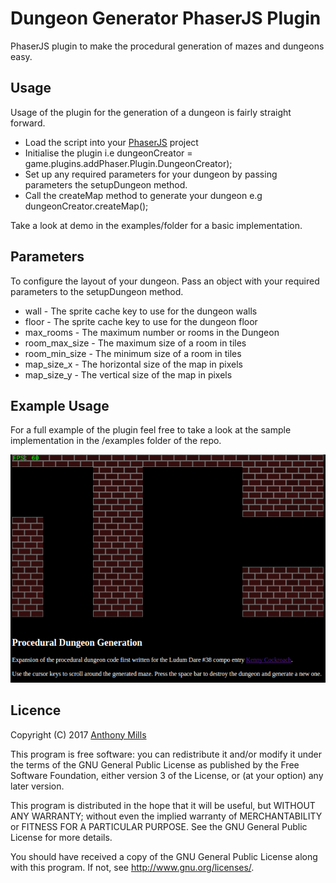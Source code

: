 # Dungeon Generator PhaserJS Plugin

PhaserJS plugin to make the procedural generation of mazes and dungeons easy.

## Usage 

Usage of the plugin for the generation of a dungeon is fairly straight forward.

* Load the script into your [PhaserJS](https://phaser.io/) project
* Initialise the plugin i.e dungeonCreator = game.plugins.addPhaser.Plugin.DungeonCreator);
* Set up any required parameters for your dungeon by passing parameters the setupDungeon method.
* Call the createMap method to generate your dungeon e.g dungeonCreator.createMap();

Take a look at demo in the examples/folder for a basic implementation.

## Parameters

To configure the layout of your dungeon. Pass an object with your required parameters 
to the setupDungeon method.

* wall - The sprite cache key to use for the dungeon walls
* floor -  The sprite cache key to use for the dungeon floor
* max_rooms - The maximum number or rooms in the Dungeon
* room_max_size - The maximum size of a room in tiles
* room_min_size - The minimum size of a room in tiles
* map_size_x - The horizontal size of the map in pixels
* map_size_y - The vertical size of the map in pixels

## Example Usage

For a full example of the plugin feel free to take a look at the sample implementation in the /examples folder of the repo.

![Example use of plugin](/screenshots/example_screenshot.png?raw=true "Plugin Demonstration")

## Licence

Copyright (C) 2017 [Anthony Mills](http://www.anthony-mills.com)

This program is free software: you can redistribute it and/or modify
it under the terms of the GNU General Public License as published by
the Free Software Foundation, either version 3 of the License, or
(at your option) any later version.

This program is distributed in the hope that it will be useful,
but WITHOUT ANY WARRANTY; without even the implied warranty of
MERCHANTABILITY or FITNESS FOR A PARTICULAR PURPOSE.  See the
GNU General Public License for more details.

You should have received a copy of the GNU General Public License
along with this program.  If not, see <http://www.gnu.org/licenses/>.